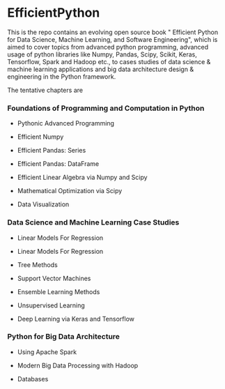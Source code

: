 # EfficientPython
This is the repo contains an evolving open source book " Efficient Python for Data Science, Machine Learning, and Software Engineering", which is aimed to cover topics from advanced python programming, advanced usage of python libraries like Numpy, Pandas, Scipy, Scikit, Keras, Tensorflow, Spark and Hadoop etc., to cases studies of data science & machine learning applications and big data architecture design & engineering in the Python framework.

The tentative chapters are
### Foundations of Programming and Computation in Python

* Pythonic Advanced Programming

* Efficient Numpy

* Efficient Pandas: Series

* Efficient Pandas: DataFrame

* Efficient Linear Algebra via Numpy and Scipy

* Mathematical Optimization via Scipy

* Data Visualization

### Data Science and Machine Learning Case Studies

* Linear Models For Regression

* Linear Models For Regression

* Tree Methods

* Support Vector Machines

* Ensemble Learning Methods 

* Unsupervised Learning

* Deep Learning via Keras and Tensorflow

### Python for Big Data Architecture

* Using Apache Spark

* Modern Big Data Processing with Hadoop

* Databases




